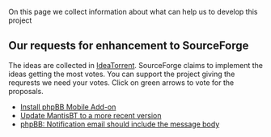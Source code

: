 On this page we collect information about what can help us to develop this project
## Our requests for enhancement to SourceForge
The ideas are collected in [IdeaTorrent](https://sourceforge.net/apps/ideatorrent/sourceforge/). SourceForge claims to implement the ideas getting the most votes. You can support the project giving the requrests we need your votes. Click on green arrows to vote for the proposals.

* [Install phpBB Mobile Add-on](https://sourceforge.net/apps/ideatorrent/sourceforge/ideatorrent/idea/988/)
* [Update MantisBT to a more recent version](https://sourceforge.net/apps/ideatorrent/sourceforge/ideatorrent/idea/980/)
* [phpBB: Notification email should include the message body ](https://sourceforge.net/apps/ideatorrent/sourceforge/ideatorrent/idea/989/)

<!-- ({Category:Developer}) -->

